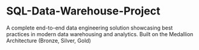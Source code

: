 # SQL-Data-Warehouse-Project
A complete end-to-end data engineering solution showcasing best practices in modern data warehousing and analytics. Built on the Medallion Architecture (Bronze, Silver, Gold)
